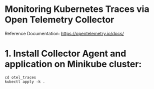 # Monitoring Kubernetes Traces via Open Telemetry Collector 
Reference Documentation: https://opentelemetry.io/docs/

# 1. Install Collector Agent and application on Minikube cluster:  

    cd otel_traces
    kubectl apply -k .




